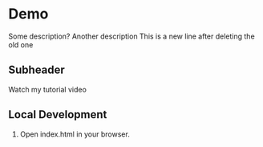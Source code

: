 # Demo
Some description?
Another description
This is a new line after deleting the old one

## Subheader

Watch my tutorial video

## Local Development

1. Open index.html in your browser.
